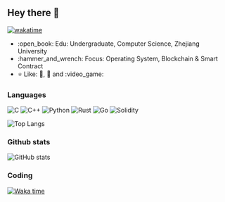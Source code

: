 ## Hey there :wave:

[![wakatime](https://wakatime.com/badge/user/5a7abdae-6e7d-4bd8-8663-e76179b44ecb.svg?style=flat)](https://wakatime.com/@5a7abdae-6e7d-4bd8-8663-e76179b44ecb)

* :open\_book: Edu: Undergraduate, Computer Science, Zhejiang University
* :hammer\_and\_wrench: Focus: Operating System, Blockchain & Smart Contract
* :star: Like: :tennis:, :bicyclist: and :video\_game:

### Languages

![C](https://img.shields.io/badge/C-1f2430?style=flat&logo=C&logoColor=73d0ff)
![C++](https://img.shields.io/badge/C++-1f2430?style=flat&logo=C%2B%2B&logoColor=73d0ff)
![Python](https://img.shields.io/badge/Python-1f2430?style=flat&logo=Python&logoColor=73d0ff)
![Rust](https://img.shields.io/badge/Rust-1f2430?style=flat&logo=Rust&logoColor=73d0ff)
![Go](https://img.shields.io/badge/Go-1f2430?style=flat&logo=Go&logoColor=73d0ff)
![Solidity](https://img.shields.io/badge/Solidity-1f2430?style=flat&logo=Solidity&logoColor=73d0ff)

![Top Langs](https://github-readme-stats-futuretech6.vercel.app/api/top-langs/?username=FUTURETECH6&layout=compact&theme=ayu-mirage&langs_count=10&count_private=true&exclude_repo=github-readme-stats,CA_LAB&hide=jupyter%20notebook,html,tsql,css,scss)

### Github stats

![GitHub stats](https://github-readme-stats-futuretech6.vercel.app/api?username=FUTURETECH6&theme=ayu-mirage&show_icons=true&count_private=true&include_all_commits=true)

### Coding

[![Waka time](https://github-readme-stats.vercel.app/api/wakatime?username=FUTURETECH6&layout=compact&theme=ayu-mirage&hide_progress=false&range=last_7_days)](https://wakatime.com/@FUTURETECH6)

<!--
"ayu-mirage": {
    title_color: "f4cd7c",
    icon_color: "73d0ff",
    text_color: "c7c8c2",
    bg_color: "1f2430",
}
-->
